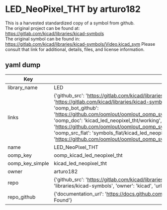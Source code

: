 # LED_NeoPixel_THT by arturo182  
This is a harvested standardized copy of a symbol from github.  
The original project can be found at:  
https://gitlab.com/kicad/libraries/kicad-symbols  
The original symbol can be found in:
https://gitlab.com/kicad/libraries/kicad-symbols/Video.kicad_sym
Please consult that link for additional, details, files, and license information.  
## yaml dump  
| Key | Value |  
| --- | --- |  
| library_name | LED |  
| links | {'github_src': 'https://gitlab.com/kicad/libraries/kicad-symbols/Video.kicad_sym', 'github_src_repo': 'https://gitlab.com/kicad/libraries/kicad-symbols', 'oomp_bot': 'kicad_led_neopixel_tht/working', 'oomp_bot_github': 'https://github.com/oomlout/oomlout_oomp_symbol_bot/tree/main/kicad_led_neopixel_tht/working', 'oomp_doc': 'kicad_led_neopixel_tht/working', 'oomp_doc_github': 'https://github.com/oomlout/oomlout_oomp_symbol_doc/tree/main/kicad_led_neopixel_tht/working', 'oomp_src_flat': 'symbols_flat/kicad_led_neopixel_tht/working', 'oomp_src_flat_github': 'https://github.com/oomlout/oomlout_oomp_symbol_src/tree/main/kicad_led_neopixel_tht/working'} |  
| name | LED_NeoPixel_THT |  
| oomp_key | oomp_kicad_led_neopixel_tht |  
| oomp_key_simple | kicad_led_neopixel_tht |  
| owner | arturo182 |  
| repo | {'github_src': 'https://gitlab.com/kicad/libraries/kicad-symbols/Video.kicad_sym', 'name': 'libraries/kicad-symbols', 'owner': 'kicad', 'url': 'https://gitlab.com/kicad/libraries/kicad-symbols'} |  
| repo_github | {'documentation_url': 'https://docs.github.com/rest/repos/repos#get-a-repository', 'message': 'Not Found'} |  

